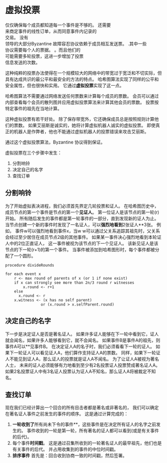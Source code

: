 # 虚拟投票

仅仅确保每个成员都知道每一个事件是不够的。 还需要\
来商定事件的线性订单，从而同意事件内记录的\
交易。 没有\
领导的大部分Byzantine 故障容忍协议依赖于成员相互发送票。 .其中一些\
协议需要每个人的票据。 。而且他们的\
可能需要多轮投票，这进一步增加了投票\
信息发送的次数。

这种纯粹的投票办法使得在一个规模较大的网络中的带宽过于宽泛和不切实际，但具有达成共识的最公平和最安全的方法的特点。 哈希图算法实现了同样的公平和安全属性，但也很快和实用。 它通过**虚拟投票**实现了这一点。

哈希图算法不需要通过网络发送任何票数来计算每个成员的票数。 会员可以通过内部查看每个会员的散列图并应用虚拟投票算法来计算其他会员的票数。 投票按特定事件的祖先在当地计算。

这种虚拟投票有若干好处。 除了保存带宽外，它还确保成员总是按照规则计算他们的票数。 如果艾丽斯是诚实的，她将计算虚拟机器人诚实的虚拟投票。 即使真正的机器人是作弊者，他也不能通过虚拟机器人的投票错误来攻击艾丽斯。

通过这个虚拟投票算法，Byzantine 协议得到保证。

虚拟投票在三个步骤中发生：

1. 分割响铃
2. 决定自己的名字
3. 查找订单

## 分割响铃

为了开始虚拟表决进程，我们必须首先界定几轮投票和证人。 在哈希图历史中，成员节点的第一个事件是节点的第一个**见证人**。 第一位证人是该节点的第一轮\(r\)开始。 所有随后发生的事件都是第一轮事件的一部分，直到发现新的证人为止。 当节点创建一个新的事件时发现了一名证人，可以**强烈地看到**2张证人\*\*3张。 例如， 事件w可以强烈地看到事件x，当w w可以通过父关系追踪其祖先时，父关系会经过至少居住在成员节点2级的其他事件。 如果某一事件决心强烈地看到本轮证人中的2位正直证人， 这一事件被视为该节点的下一个见证人。 该新见证人是该节点的下一轮\(r+1\)的第一个事件。 当事件被添加到哈希图形时，每个事件都被分配了一个圆形。

```text
procedure divideRounds

for each event x
    r <- max round of parents of x (or 1 if none exist)
    if x can strongly see more than 2n/3 round r witnesses
        x.round <- r+1
    else
      x.round <- r
    x.witness <- (x has no self parent)
                or (x.round > x.selfParent.round)
```

## 决定自己的名字

下一步是决定证人是否是著名证人。 如果许多证人能够在下一轮中看到它，证人就会闻名，如果许多人能够看到它，就不会闻名。 如果事件B是事件A的祖先，则事件A可以\*\*见事件B。 在决定证人A的名子时，我们必须看看下一轮的证人。 如果下一轮证人可以看见证人A，他们算作支持证人A的票数。 同样，如果下一轮证人不能见到证人A，那么证人的投票就是证人A不闻名。 为了让证人A被视为著名人士， 未来的证人必须能够有力地看到至少有2名投票证人投票赞成著名证人A。 如果2名投票证人中有3名证人投票认为证人A不知名，那么证人A将被裁定不知名。

## 查找订单

现在我们已经计算出一个回合的所有目击者都是著名或非著名的， 我们可以确定在著名证人事件之前发生的事件的顺序。 这是通过计算完成的：

1. **一轮收到了**所有尚未下令的事件\*\*，这些事件是在决定所有证人的名字之前发生的。 事件收到的一轮是第一轮，所有著名的证人都可以看到\(或是有关事件的后代)。
2. 每个事件**时间戳**。 这是通过召集所收到的一轮著名证人的最早祖先，他们也是有关事件的后代。 并占用收集到的事件的中位时间戳。
3. **排序事件** 首先是：回合收到协商一致的时间戳，然后签署。
